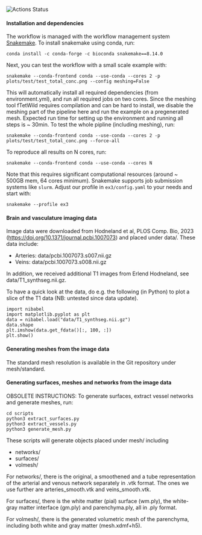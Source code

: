 ![Actions Status](https://github.com/mariuscausemann/brain-PVS-SAS-transport/actions/workflows/test_conda.yml/badge.svg)

#### Installation and dependencies

The workflow is managed with the workflow management system [Snakemake](https://snakemake.readthedocs.io/en/stable/). To install snakemake using conda, run:

`conda install -c conda-forge -c bioconda snakemake==8.14.0`

Next, you can test the workflow with a small scale example with:

`snakemake --conda-frontend conda --use-conda --cores 2 -p plots/test/test_total_conc.png --config meshing=False`

This will automatically install all required dependencies (from environment.yml), and run all required jobs on two cores. Since the meshing tool fTetWild requires compilation and can be hard to install, we disable the meshing part of the pipeline here and run the example on a pregenerated mesh. Expected run time for setting up the environment and running all steps is ~ 30min.
To test the whole pipline (including meshing), run:

`snakemake --conda-frontend conda --use-conda --cores 2 -p plots/test/test_total_conc.png --force-all`

To reproduce all results on N cores, run:

`snakemake --conda-frontend conda --use-conda --cores N`

Note that this requires significant computational resources (around ~ 500GB mem, 64 cores minimum). Snakemake supports job submission systems like `slurm`. Adjust our profile in `ex3/config.yaml` to your needs and start with:

`snakemake --profile ex3`

#### Brain and vasculature imaging data 

Image data were downloaded from Hodneland et al, PLOS Comp. Bio, 2023 (https://doi.org/10.1371/journal.pcbi.1007073) and placed under data/. These data include: 

* Arteries: data/pcbi.1007073.s007.nii.gz
* Veins: data/pcbi.1007073.s008.nii.gz

In addition, we received additional T1 images from Erlend Hodneland, see data/T1_synthseg.nii.gz.

To have a quick look at the data, do e.g. the following (in Python) to plot a slice of the T1 data (NB: untested since data update).
```
import nibabel
import matplotlib.pyplot as plt
data = nibabel.load("data/T1_synthseg.nii.gz")
data.shape
plt.imshow(data.get_fdata()[:, 100, :])
plt.show()
```

#### Generating meshes from the image data ####

The standard mesh resolution is available in the Git repository under
mesh/standard.


#### Generating surfaces, meshes and networks from the image data

OBSOLETE INSTRUCTIONS: To generate surfaces, extract vessel networks and generate meshes, run:

```
cd scripts
python3 extract_surfaces.py
python3 extract_vessels.py
python3 generate_mesh.py
```

These scripts will generate objects placed under mesh/ including

* networks/
* surfaces/
* volmesh/

For networks/, there is the original, a smoothened and a tube representation of the arterial and venous network separately in .vtk format. The ones we use further are arteries_smooth.vtk and veins_smooth.vtk. 

For surfaces/, there is the white matter (pial) surface (wm.ply), the white-gray matter interface (gm.ply) and parenchyma.ply, all in .ply format. 

For volmesh/, there is the generated volumetric mesh of the parenchyma, including both white and gray matter (mesh.xdmf+h5).
